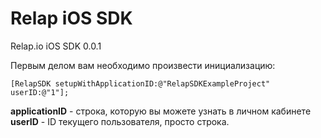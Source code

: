 # Relap iOS SDK
Relap.io iOS SDK 0.0.1

Первым делом вам необходимо произвести инициализацию:

    [RelapSDK setupWithApplicationID:@"RelapSDKExampleProject" userID:@"1"];

<b>applicationID</b> - строка, которую вы можете узнать в личном кабинете<br/>
<b>userID</b> - ID текущего пользователя, просто строка.

